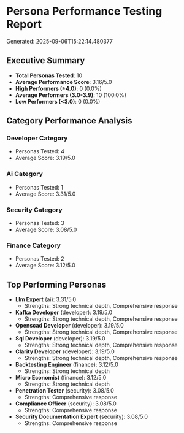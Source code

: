 # Persona Performance Testing Report
Generated: 2025-09-06T15:22:14.480377

## Executive Summary
- **Total Personas Tested**: 10
- **Average Performance Score**: 3.16/5.0
- **High Performers (≥4.0)**: 0 (0.0%)
- **Average Performers (3.0-3.9)**: 10 (100.0%)
- **Low Performers (<3.0)**: 0 (0.0%)

## Category Performance Analysis
### Developer Category
- Personas Tested: 4
- Average Score: 3.19/5.0

### Ai Category
- Personas Tested: 1
- Average Score: 3.31/5.0

### Security Category
- Personas Tested: 3
- Average Score: 3.08/5.0

### Finance Category
- Personas Tested: 2
- Average Score: 3.12/5.0

## Top Performing Personas
- **Llm Expert** (ai): 3.31/5.0
  - Strengths: Strong technical depth, Comprehensive response
- **Kafka Developer** (developer): 3.19/5.0
  - Strengths: Strong technical depth, Comprehensive response
- **Openscad Developer** (developer): 3.19/5.0
  - Strengths: Strong technical depth, Comprehensive response
- **Sql Developer** (developer): 3.19/5.0
  - Strengths: Strong technical depth, Comprehensive response
- **Clarity Developer** (developer): 3.19/5.0
  - Strengths: Strong technical depth, Comprehensive response
- **Backtesting Engineer** (finance): 3.12/5.0
  - Strengths: Strong technical depth
- **Micro Economist** (finance): 3.12/5.0
  - Strengths: Strong technical depth
- **Penetration Tester** (security): 3.08/5.0
  - Strengths: Comprehensive response
- **Compliance Officer** (security): 3.08/5.0
  - Strengths: Comprehensive response
- **Security Documentation Expert** (security): 3.08/5.0
  - Strengths: Comprehensive response
